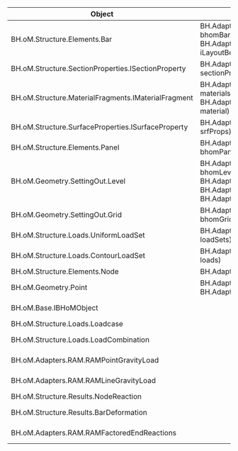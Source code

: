 | Object | Create | Read | Update |
|-|-|-|-|
| BH.oM.Structure.Elements.Bar | BH.Adapter.RAM.RAMAdapter.CreateCollection(IEnumerable<Bar> bhomBars)<br>BH.Adapter.RAM.Convert.ToRAM(Bar bar, ILayoutBeams iLayoutBeams) | BH.Adapter.RAM.RAMAdapter.ReadBars(List<String> ids) | BH.Adapter.RAM.RAMAdapter.Update(IEnumerable<Bar> bars) |
| BH.oM.Structure.SectionProperties.ISectionProperty | BH.Adapter.RAM.RAMAdapter.CreateCollection(IEnumerable<ISectionProperty> sectionProperties) | BH.Adapter.RAM.RAMAdapter.ReadSectionProperties(List<String> ids) |  |
| BH.oM.Structure.MaterialFragments.IMaterialFragment | BH.Adapter.RAM.RAMAdapter.CreateCollection(IEnumerable<IMaterialFragment> materials)<br>BH.Adapter.RAM.Convert.ToRAM(IMaterialFragment material) | BH.Adapter.RAM.RAMAdapter.ReadMaterials(List<String> ids) |  |
| BH.oM.Structure.SurfaceProperties.ISurfaceProperty | BH.Adapter.RAM.RAMAdapter.CreateCollection(IEnumerable<ISurfaceProperty> srfProps) | BH.Adapter.RAM.RAMAdapter.ReadISurfaceProperties(List<String> ids) |  |
| BH.oM.Structure.Elements.Panel | BH.Adapter.RAM.RAMAdapter.CreateCollection(IEnumerable<Panel> bhomPanels) | BH.Adapter.RAM.RAMAdapter.ReadPanels(List<String> ids) |  |
| BH.oM.Geometry.SettingOut.Level | BH.Adapter.RAM.RAMAdapter.CreateCollection(IEnumerable<Level> bhomLevels)<br>BH.Adapter.RAM.<>c.<CreateCollection>b__6_0(Level o)<br>BH.Adapter.RAM.<>c.<CreateCollection>b__6_1(Level level)<br>BH.Adapter.RAM.<>c.<CreateCollection>b__6_2(Level level) | BH.Adapter.RAM.RAMAdapter.ReadLevel(List<String> ids) |  |
| BH.oM.Geometry.SettingOut.Grid | BH.Adapter.RAM.RAMAdapter.CreateCollection(IEnumerable<Grid> bhomGrid) | BH.Adapter.RAM.RAMAdapter.ReadGrid(List<String> ids) |  |
| BH.oM.Structure.Loads.UniformLoadSet | BH.Adapter.RAM.RAMAdapter.CreateCollection(IEnumerable<UniformLoadSet> loadSets) | BH.Adapter.RAM.RAMAdapter.ReadUniformLoadSets(List<String> ids) |  |
| BH.oM.Structure.Loads.ContourLoadSet | BH.Adapter.RAM.RAMAdapter.CreateCollection(IEnumerable<ContourLoadSet> loads) | BH.Adapter.RAM.RAMAdapter.ReadContourLoadSets(List<String> ids) |  |
| BH.oM.Structure.Elements.Node | BH.Adapter.RAM.<>c.<CreateCollection>b__1_0(Node x, Node y) |  |  |
| BH.oM.Geometry.Point | BH.Adapter.RAM.<>c.<CreateCollection>b__5_0(Point p)<br>BH.Adapter.RAM.Convert.ToRAM(Point point) |  |  |
| BH.oM.Base.IBHoMObject |  | BH.Adapter.RAM.RAMAdapter.Read(Type type, IList ids, ActionConfig actionConfig) |  |
| BH.oM.Structure.Loads.Loadcase |  | BH.Adapter.RAM.RAMAdapter.ReadLoadCase(List<String> ids) |  |
| BH.oM.Structure.Loads.LoadCombination |  | BH.Adapter.RAM.RAMAdapter.ReadLoadCombination(List<String> ids) |  |
| BH.oM.Adapters.RAM.RAMPointGravityLoad |  | BH.Adapter.RAM.RAMAdapter.ReadPointGravityLoad(List<String> ids) |  |
| BH.oM.Adapters.RAM.RAMLineGravityLoad |  | BH.Adapter.RAM.RAMAdapter.ReadLineGravityLoad(List<String> ids) |  |
| BH.oM.Structure.Results.NodeReaction |  | BH.Adapter.RAM.RAMAdapter.ReadNodeReaction(List<String> ids) |  |
| BH.oM.Structure.Results.BarDeformation |  | BH.Adapter.RAM.RAMAdapter.ReadBarDeformations(List<String> ids) |  |
| BH.oM.Adapters.RAM.RAMFactoredEndReactions |  | BH.Adapter.RAM.RAMAdapter.ReadBeamEndReactions(List<String> ids) |  |
